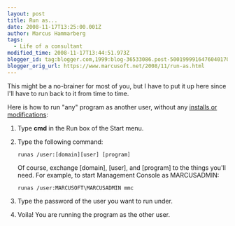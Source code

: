 ```yaml
---
layout: post
title: Run as...
date: 2008-11-17T13:25:00.001Z
author: Marcus Hammarberg
tags:
  - Life of a consultant
modified_time: 2008-11-17T13:44:51.973Z
blogger_id: tag:blogger.com,1999:blog-36533086.post-5001999916476040170
blogger_orig_url: https://www.marcusoft.net/2008/11/run-as.html
---
```


This might be a no-brainer for most of you, but I have to put it up here since I'll have to run back to it from time to time.

Here is how to run "any" program as another user, without any [installs or modifications](https://www.marcusoft.net/2008/08/run-as-for-msi-files.html):

1. Type **cmd** in the Run box of the Start menu.
1. Type the following command:

   ```text
   runas /user:[domain][user] [program]
   ```

   Of course, exchange [domain], [user], and [program] to the things you'll need. For example, to start Management Console as MARCUSADMIN:

   ```text
   runas /user:MARCUSOFT\MARCUSADMIN mmc
   ```

1. Type the password of the user you want to run under.
1. Voila! You are running the program as the other user.

